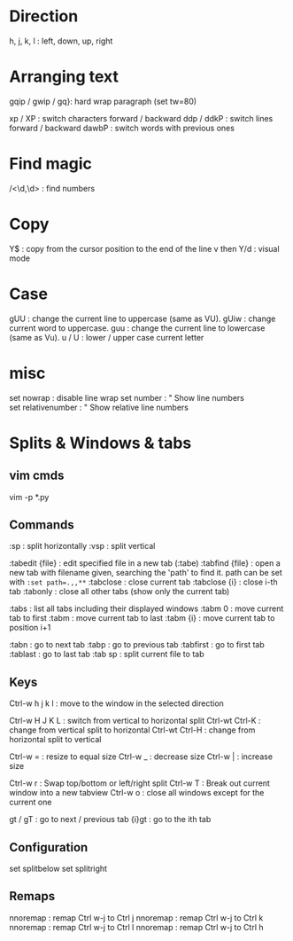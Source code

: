 # Direction

h, j, k, l       : left, down, up, right

# Arranging text

gqip / gwip / gq}: hard wrap paragraph (set tw=80)

xp / XP          : switch characters forward / backward
ddp / ddkP       : switch lines forward / backward
dawbP            : switch words with previous ones


# Find magic

/\<\d\,\d\>      : find numbers

# Copy

Y$               : copy from the cursor position to the end of the line
v then Y/d       : visual mode 

# Case

gUU              : change the current line to uppercase (same as VU).
gUiw             : change current word to uppercase.
guu              : change the current line to lowercase (same as Vu).
u / U            : lower / upper case current letter

# misc
set nowrap         : disable line wrap
set number         :  " Show line numbers                                         
set relativenumber :  " Show relative line numbers

# Splits & Windows & tabs

## vim cmds

vim -p *.py

## Commands

:sp              : split horizontally
:vsp             : split vertical

:tabedit {file}  : edit specified file in a new tab (:tabe)
:tabfind {file}  : open a new tab with filename given, searching the 'path' to 
                   find it. path can be set with `:set path=.,,**`
:tabclose        : close current tab
:tabclose {i}    : close i-th tab
:tabonly         : close all other tabs (show only the current tab)

:tabs            : list all tabs including their displayed windows
:tabm 0          : move current tab to first
:tabm            : move current tab to last
:tabm {i}        : move current tab to position i+1

:tabn            : go to next tab
:tabp            : go to previous tab
:tabfirst        : go to first tab
:tablast         : go to last tab
:tab sp          : split current file to tab

## Keys

Ctrl-w h j k l   : move to the window in the selected direction

Ctrl-w H J K L   : switch from vertical to horizontal split
Ctrl-wt Ctrl-K   : change from vertical split to horizontal
Ctrl-wt Ctrl-H   : change from horizontal split to vertical

Ctrl-w =         : resize to equal size
Ctrl-w _         : decrease size
Ctrl-w |         : increase size

Ctrl-w r         : Swap top/bottom or left/right split
Ctrl-w T         : Break out current window into a new tabview
Ctrl-w o         : close all windows except for the current one

gt / gT          : go to next / previous tab
{i}gt            : go to the ith tab

## Configuration

set splitbelow
set splitright

## Remaps

nnoremap <C-J> <C-W><C-J> : remap Ctrl w-j to Ctrl j
nnoremap <C-K> <C-W><C-K> : remap Ctrl w-j to Ctrl k
nnoremap <C-L> <C-W><C-L> : remap Ctrl w-j to Ctrl l
nnoremap <C-H> <C-W><C-H> : remap Ctrl w-j to Ctrl h
